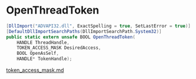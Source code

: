 # OpenThreadToken

```csharp
[DllImport("ADVAPI32.dll", ExactSpelling = true, SetLastError = true)]
[DefaultDllImportSearchPaths(DllImportSearchPath.System32)]
public static extern unsafe BOOL OpenThreadToken(
    HANDLE ThreadHandle,
    TOKEN_ACCESS_MASK DesiredAccess,
    BOOL OpenAsSelf,
    HANDLE* TokenHandle);
```

[token\_access\_mask.md](../security/token\_access\_mask.md "mention")
